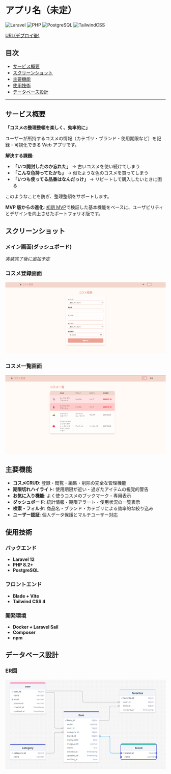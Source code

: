 # アプリ名（未定）

![Laravel](https://img.shields.io/badge/Laravel-12-FF2D20?style=flat-square&logo=laravel)
![PHP](https://img.shields.io/badge/PHP-8.2+-777BB4?style=flat-square&logo=php)
![PostgreSQL](https://img.shields.io/badge/PostgreSQL-Database-336791?style=flat-square&logo=postgresql)
![TailwindCSS](https://img.shields.io/badge/Tailwind-CSS-38B2AC?style=flat-square&logo=tailwind-css)

[URL(デプロイ後)](#)

## 目次

- [サービス概要](#サービス概要)
- [スクリーンショット](#スクリーンショット)
- [主要機能](#主要機能)
- [使用技術](#使用技術)
- [データベース設計](#データベース設計)
---

## サービス概要

**「コスメの整理整頓を楽しく、効率的に」**

ユーザーが所持するコスメの情報（カテゴリ・ブランド・使用期限など）を記録・可視化できる Web アプリです。

**解決する課題:**

-   **「いつ開封したのか忘れた」** → 古いコスメを使い続けてしまう
-   **「こんな色持ってたかも」** → 似たような色のコスメを買ってしまう
-   **「いつも使ってる品番はなんだっけ」** → リピートして購入したいときに困る

このようなことを防ぎ、整理整頓をサポートします。

**MVP 版からの進化**: [初期 MVP](https://github.com/ysmk620/mvp-app)で検証した基本機能をベースに、ユーザビリティとデザインを向上させたポートフォリオ版です。

## スクリーンショット

### メイン画面(ダッシュボード)

_実装完了後に追加予定_

### コスメ登録画面

![コスメ登録画面](screenshots/register.png)

### コスメ一覧画面

![コスメ一覧画面](screenshots/list.png)


## 主要機能
-   **コスメCRUD**: 登録・閲覧・編集・削除の完全な管理機能
-   **期限切れハイライト**: 使用期限が近い・過ぎたアイテムの視覚的警告
-   **お気に入り機能**: よく使うコスメのブックマーク・専用表示
-   **ダッシュボード**: 統計情報・期限アラート・使用状況の一覧表示
-   **検索・フィルタ**: 商品名・ブランド・カテゴリによる効率的な絞り込み
-   **ユーザー認証**: 個人データ保護とマルチユーザー対応

## 使用技術

### バックエンド

-   **Laravel 12**
-   **PHP 8.2+**
-   **PostgreSQL**

### フロントエンド

-   **Blade + Vite**
-   **Tailwind CSS 4**

### 開発環境

-   **Docker + Laravel Sail**
-   **Composer**
-   **npm**

## データベース設計

### ER図

![データベースER図](screenshots/er-diagram.png)


